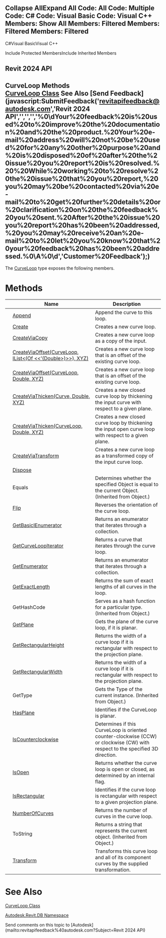 ﻿

Collapse AllExpand All Code: All Code: Multiple Code: C# Code: Visual Basic Code: Visual C++  Members: Show All Members: Filtered Members: Filtered Members: Filtered   
---  
  
C#Visual BasicVisual C++

Include Protected MembersInclude Inherited Members

Revit 2024 API  
---  
CurveLoop Methods  
[CurveLoop Class](84824924-cb89-9e20-de6e-3461f429dfd6.md) See Also [Send Feedback](javascript:SubmitFeedback\('revitapifeedback@autodesk.com','Revit 2024 API','','','','%0\\dYour%20feedback%20is%20used%20to%20improve%20the%20documentation%20and%20the%20product.%20Your%20e-mail%20address%20will%20not%20be%20used%20for%20any%20other%20purpose%20and%20is%20disposed%20of%20after%20the%20issue%20you%20report%20is%20resolved.%20%20While%20working%20to%20resolve%20the%20issue%20that%20you%20report,%20you%20may%20be%20contacted%20via%20e-mail%20to%20get%20further%20details%20or%20clarification%20on%20the%20feedback%20you%20sent.%20After%20the%20issue%20you%20report%20has%20been%20addressed,%20you%20may%20receive%20an%20e-mail%20to%20let%20you%20know%20that%20your%20feedback%20has%20been%20addressed.%0\\A%0\\d','Customer%20Feedback'\);)  
---  
  
The [CurveLoop](84824924-cb89-9e20-de6e-3461f429dfd6.md) type exposes the following members.

# Methods

|  | Name | Description |
| --- | --- | --- |
|  | [Append](9ecde812-a299-b823-35fc-4428e9298602.md) | Append the curve to this loop. |
|  | [Create](5422ec92-2b9e-6b33-80ac-417b8336ae18.md) | Creates a new curve loop. |
|  | [CreateViaCopy](ea9a14d7-4b74-009e-b26e-5a90da82de2a.md) | Creates a new curve loop as a copy of the input. |
|  | [CreateViaOffset(CurveLoop, IList<(Of <<'(Double>)>>), XYZ)](3097f423-9b0e-5496-bae2-3a82b6875414.md) | Creates a new curve loop that is an offset of the existing curve loop. |
|  | [CreateViaOffset(CurveLoop, Double, XYZ)](6cffc624-d197-0f3b-b68c-26b9c9a0adf8.md) | Creates a new curve loop that is an offset of the existing curve loop. |
|  | [CreateViaThicken(Curve, Double, XYZ)](596ccb71-a32f-0a01-8366-58619263c733.md) | Creates a new closed curve loop by thickening the input curve with respect to a given plane. |
|  | [CreateViaThicken(CurveLoop, Double, XYZ)](1755d6bf-5993-58dd-a966-98c83ef86891.md) | Creates a new closed curve loop by thickening the input open curve loop with respect to a given plane. |
|  | [CreateViaTransform](050e66f2-9202-ef95-2723-f19d8f4dcf5b.md) | Creates a new curve loop as a transformed copy of the input curve loop. |
|  | [Dispose](77bad211-6dcf-cb86-c66f-ac25384ccd31.md) |  |
|  | Equals | Determines whether the specified Object is equal to the current Object. (Inherited from Object.) |
|  | [Flip](a7067941-9bcf-791b-9f1f-ae6284332e54.md) | Reverses the orientation of the curve loop. |
|  | [GetBasicIEnumerator](b55fa6c3-c8fe-38c5-877f-7fdfe3faf4b6.md) | Returns an enumerator that iterates through a collection. |
|  | [GetCurveLoopIterator](56bdb38b-2385-7e32-13db-6cfd6dbe3e65.md) | Returns a curve that iterates through the curve loop. |
|  | [GetEnumerator](4a4f54be-6f2c-e526-8515-58d00364212a.md) | Returns an enumerator that iterates through a collection. |
|  | [GetExactLength](67e54cf8-f9ba-fb2c-5519-6b54bdb1c51d.md) | Returns the sum of exact lengths of all curves in the loop. |
|  | GetHashCode | Serves as a hash function for a particular type.  (Inherited from Object.) |
|  | [GetPlane](87e64330-90d4-c6bb-944d-d2dbb1529948.md) | Gets the plane of the curve loop, if it is planar. |
|  | [GetRectangularHeight](f4bafc6a-1218-6c24-e806-c4d92204cbaa.md) | Returns the width of a curve loop if it is rectangular with respect to the projection plane. |
|  | [GetRectangularWidth](dc6685c1-6c19-34a7-dd7f-5d37b7446649.md) | Returns the width of a curve loop if it is rectangular with respect to the projection plane. |
|  | GetType | Gets the Type of the current instance. (Inherited from Object.) |
|  | [HasPlane](69c92503-2025-ddab-ba91-3085aa2e8117.md) | Identifies if the CurveLoop is planar. |
|  | [IsCounterclockwise](ca966f5d-7db8-b28a-928e-12063dd143e6.md) | Determines if this CurveLoop is oriented counter-clockwise (CCW) or clockwise (CW) with respect to the specified 3D direction. |
|  | [IsOpen](ac68d75b-1fda-28f2-c5b2-01c24ff1b8b8.md) | Returns whether the curve loop is open or closed, as determined by an internal flag. |
|  | [IsRectangular](5a82c7ad-4b6e-a62c-6b0c-7fe790886995.md) | Identifies if the curve loop is rectangular with respect to a given projection plane. |
|  | [NumberOfCurves](1b5d6569-0550-4113-f8d1-3cc94201c5a4.md) | Returns the number of curves in the curve loop. |
|  | ToString | Returns a string that represents the current object. (Inherited from Object.) |
|  | [Transform](01e7c70f-9458-128f-b6bc-84acfd658dc5.md) | Transforms this curve loop and all of its component curves by the supplied transformation. |
  
# See Also

[CurveLoop Class](84824924-cb89-9e20-de6e-3461f429dfd6.md)

[Autodesk.Revit.DB Namespace](87546ba7-461b-c646-cbb1-2cb8f5bff8b2.md)

Send comments on this topic to [Autodesk](mailto:revitapifeedback%40autodesk.com?Subject=Revit 2024 API)